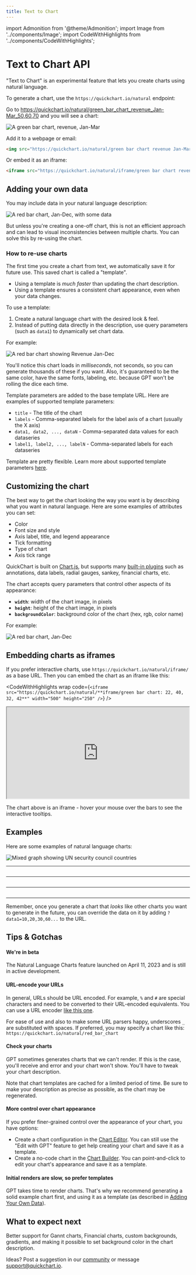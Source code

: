 ```yaml
---
title: Text to Chart
---
```


import Admonition from '@theme/Admonition';
import Image from '../components/Image';
import CodeWithHighlights from '../components/CodeWithHighlights';

# Text to Chart API

"Text to Chart" is an experimental feature that lets you create charts using natural language.

To generate a chart, use the `https://quickchart.io/natural` endpoint:

<CodeWithHighlights code="https://quickchart.io/natural/**green bar chart revenue Jan-Mar 50,60,70**" />

Go to <a href="https://quickchart.io/natural/green_bar_chart_revenue_Jan-Mar_50,60,70">https://quickchart.io/natural/green_bar_chart_revenue_Jan-Mar_50,60,70</a> and you will see a chart:

<Image noBorder maxWidth={500} src="https://quickchart.io/natural/green_bar_chart_revenue_Jan-Mar_50,60,70" alt="A green bar chart, revenue, Jan-Mar" />

Add it to a webpage or email:

```html
<img src="https://quickchart.io/natural/green bar chart revenue Jan-Mar 50,60,70" />
```

Or embed it as an iframe:
```html
<iframe src="https://quickchart.io/natural/iframe/green bar chart revenue Jan-Mar 50,60,70" />
```

## Adding your own data

You may include data in your natural language description:

<CodeWithHighlights wrap code="https://quickchart.io/natural/**red bar chart, revenue, Jan-Dec, data 30,35,38,22,48,42,63,60,71,72,64,80**" />

<Image noBorder maxWidth={500} src="https://quickchart.io/natural/red bar chart, revenue, Jan-Dec, data 30,35,38,22,48,42,63,60,71,72,64,80" alt="A red bar chart, Jan-Dec, with some data" />

But unless you're creating a one-off chart, this is not an efficient approach and can lead to visual inconsistencies between multiple charts.  You can solve this by re-using the chart.

### How to re-use charts

The first time you create a chart from text, we automatically save it for future use.  This saved chart is called a "template".
- Using a template is _much faster_ than updating the chart description.
- Using a template ensures a consistent chart appearance, even when your data changes.

To use a template:
1. Create a natural language chart with the desired look & feel.
1. Instead of putting data directly in the description, use query parameters (such as `data1`) to dynamically set chart data.

For example:

<CodeWithHighlights wrap code="https://quickchart.io/natural/red bar chart, revenue, Jan-Dec**?data1=30,35,38,22,48,42,63,70,70,72,64,80&title=Financials&label1=Revenue (millions)**" />

<Image noBorder maxWidth={500} src="https://quickchart.io/natural/red bar chart, revenue, Jan-Dec?data1=30,35,38,22,48,42,63,70,70,72,64,80&title=Financials&label1=Revenue (millions)" alt="A red bar chart showing Revenue Jan-Dec" />

You'll notice this chart loads in _milliseconds_, not seconds, so you can generate thousands of these if you want.  Also, it's guaranteed to be the same color, have the same fonts, labeling, etc. because GPT won't be rolling the dice each time.

Template parameters are added to the base template URL.  Here are examples of supported template parameters:
- `title` - The title of the chart
- `labels` - Comma-separated labels for the label axis of a chart (usually the X axis)
- `data1, data2, ..., dataN` - Comma-separated data values for each dataseries
- `label1, label2, ..., labelN` - Comma-separated labels for each dataseries

<Admonition type="info">Template are pretty flexible. Learn more about supported template parameters [here](/documentation/usage/short-urls-and-templates/#templates).</Admonition>

## Customizing the chart

The best way to get the chart looking the way you want is by describing what you want in natural language.  Here are some examples of attributes you can set:
- Color
- Font size and style
- Axis label, title, and legend appearance
- Tick formatting
- Type of chart
- Axis tick range

QuickChart is built on [Chart.js](https://www.chartjs.org/), but supports many [built-in plugins](/documentation/reference/chartjs-plugins/) such as annotations, data labels, radial gauges, sankey, financial charts, etc.

The chart accepts query parameters that control other aspects of its appearance:
- **`width`**: width of the chart image, in pixels
- **`height`**: height of the chart image, in pixels
- **`backgroundColor`**: background color of the chart (hex, rgb, color name)

For example:

<CodeWithHighlights wrap code="https://quickchart.io/natural/red bar chart, Jan-Dec**?width=800&height=200&backgroundColor=black**" />

<Image noBorder src="https://quickchart.io/natural/red bar chart, Jan-Dec?width=800&height=200&backgroundColor=black" alt="A red bar chart, Jan-Dec" />

## Embedding charts as iframes

If you prefer interactive charts, use `https://quickchart.io/natural/iframe/` as a base URL.  Then you can embed the chart as an iframe like this:

<CodeWithHighlights wrap code={`<iframe src="https://quickchart.io/natural/**iframe/green bar chart: 22, 40, 32, 42**" width="500" height="250" />`} />

<div style={{display: 'flex', justifyContent: 'center'}}>
<iframe src="https://quickchart.io/natural/iframe/green bar chart: 22, 40, 32, 42" width="500" height="250"></iframe>
</div>

The chart above is an iframe - hover your mouse over the bars to see the interactive tooltips.

## Examples

Here are some examples of natural language charts:

<CodeWithHighlights wrap code="https://quickchart.io/natural/**Bar chart with data labels showing population of UN security council countries, with line graph for trend line. Shorten Y axis labels using 'M' for million. Title 'UN Security Council', hide legend**" />

<Image noBorder maxWidth={500} src="https://quickchart.io/natural/Bar chart showing population of UN security council countries, with line graph on Y2 for GDP growth. Abbreviate Y axis labels and add axis titles. Chart title 'UN Security Council population', hide legend" alt="Mixed graph showing UN security council countries" />

<hr/>

<CodeWithHighlights wrap code="https://quickchart.io/natural/**doughnut chart showing 10 luck, 20 skill, 15 power of will, 5 pleasure, 50 pain**" />

<Image noBorder maxWidth={500} src="https://quickchart.io/natural/doughnut chart showing 10 luck, 20 skill, 15 power of will, 5 pleasure, 50 pain" alt="" />

<hr/>

<CodeWithHighlights wrap code="https://quickchart.io/natural/**Radar chart showing job applicant aptitudes ranging from 0-100, no legend**" />

<Image noBorder maxWidth={500} src="https://quickchart.io/natural/Radar chart showing job applicant aptitudes ranging from 0-100, no legend" alt="" />

<hr/>

<CodeWithHighlights wrap code="https://quickchart.io/natural/**horizontal bar chart with data labels, 10 bars.  gradient from green to red top down**" />

<Image noBorder maxWidth={500} src="https://quickchart.io/natural/horizontal bar chart with data labels, 10 bars.  gradient from green to red top down" alt="" />

<hr/>

Remember, once you generate a chart that _looks_ like other charts you want to generate in the future, you can override the data on it by adding `?data1=10,20,30,60...` to the URL.

## Tips & Gotchas

#### We're in beta

The Natural Language Charts feature launched on April 11, 2023 and is still in active development.

#### URL-encode your URLs
In general, URLs should be URL encoded.  For example, `%` and `#` are special characters and need to be converted to their URL-encoded equivalents.  You can use a URL encoder [like this one](https://www.urlencoder.io/).

For ease of use and also to make some URL parsers happy, underscores `_` are substituted with spaces.  If preferred, you may specify a chart like this: `https://quickchart.io/natural/red_bar_chart`

#### Check your charts
GPT sometimes generates charts that we can't render.  If this is the case, you'll receive and error and your chart won't show.  You'll have to tweak your chart description.

Note that chart templates are cached for a limited period of time. Be sure to make your description as precise as possible, as the chart may be regenerated.

#### More control over chart appearance
If you prefer finer-grained control over the appearance of your chart, you have options:
- Create a chart configuration in the [Chart Editor](https://quickchart.io/sandbox).  You can still use the "Edit with GPT" feature to get help creating your chart and save it as a template.
- Create a no-code chart in the [Chart Builder](https://quickchart.io/chart-maker/).  You can point-and-click to edit your chart's appearance and save it as a template.

#### Initial renders are slow, so prefer templates
GPT takes time to render charts.  That's why we recommend generating a solid example chart first, and using it as a template (as described in [Adding Your Own Data](#adding-your-own-data)).

## What to expect next
Better support for Gannt charts, Financial charts, custom backgrounds, gradients, and making it possible to set background color in the chart description.

Ideas?  Post a suggestion in our [community](https://community.quickchart.io/) or message [support@quickchart.io](mailto:support@quickchart.io).
